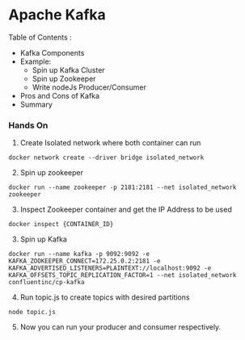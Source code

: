 # Apache Kafka

Table of Contents :
- Kafka Components
- Example:
    - Spin up Kafka Cluster
    - Spin up Zookeeper
    - Write nodeJs Producer/Consumer
- Pros and Cons of Kafka
- Summary

### Hands On

1. Create Isolated network where both container can run
```
docker network create --driver bridge isolated_network
```

2. Spin up zookeeper
```
docker run --name zookeeper -p 2181:2181 --net isolated_network zookeeper
```

3. Inspect Zookeeper container and get the IP Address to be used 
```
docker inspect {CONTAINER_ID}
```

3. Spin up Kafka
```
docker run --name kafka -p 9092:9092 -e KAFKA_ZOOKEEPER_CONNECT=172.25.0.2:2181 -e KAFKA_ADVERTISED_LISTENERS=PLAINTEXT://localhost:9092 -e KAFKA_OFFSETS_TOPIC_REPLICATION_FACTOR=1 --net isolated_network confluentinc/cp-kafka
```

4. Run topic.js to create topics with desired partitions
```
node topic.js
```

5. Now you can run your producer and consumer respectively.
